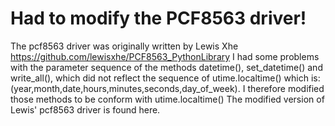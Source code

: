 # Had to modify the PCF8563 driver!
The pcf8563 driver was originally written by Lewis Xhe <url>https://github.com/lewisxhe/PCF8563_PythonLibrary</url>
I had some problems with the parameter sequence of the methods datetime(), set_datetime() and write_all(), which did not reflect the sequence of 
utime.localtime() which is: (year,month,date,hours,minutes,seconds,day_of_week).
I therefore modified those methods to be conform with utime.localtime()
The modified version of Lewis' pcf8563 driver is found here. 
